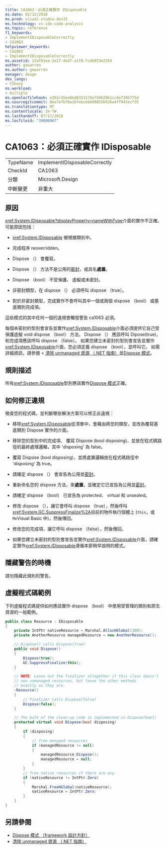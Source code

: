 ```yaml
---
title: CA1063：必須正確實作 IDisposable
ms.date: 02/12/2018
ms.prod: visual-studio-dev15
ms.technology: vs-ide-code-analysis
ms.topic: reference
f1_keywords:
- ImplementIDisposableCorrectly
- CA1063
helpviewer_keywords:
- CA1063
- ImplementIDisposableCorrectly
ms.assetid: 12afb1ea-3a17-4a3f-a1f0-fcdb853e2359
author: gewarren
ms.author: gewarren
manager: douge
dev_langs:
- CSharp
ms.workload:
- multiple
ms.openlocfilehash: e202c35ee6bd8353170e758629b1cc6e739b775d
ms.sourcegitcommit: 8ee7efb70a1bfebcb6dd9855b926a4ff043ecf35
ms.translationtype: MT
ms.contentlocale: zh-TW
ms.lasthandoff: 07/17/2018
ms.locfileid: "39080967"
---
```

# <a name="ca1063-implement-idisposable-correctly"></a>CA1063：必須正確實作 IDisposable

|||
|-|-|
|TypeName|ImplementIDisposableCorrectly|
|CheckId|CA1063|
|分類|Microsoft.Design|
|中斷變更|非重大|

## <a name="cause"></a>原因

<xref:System.IDisposable?displayProperty=nameWithType>介面的實作不正確。 可能原因包括：

- <xref:System.IDisposable> 被根據類別中。

- 完成程序 reoverridden。

- Dispose （） 會覆寫。

- Dispose （） 方法不是公用的[密封](/dotnet/csharp/language-reference/keywords/sealed)，或具名**處置**。

- Dispose （bool） 不受保護、 虛擬或未密封。

- 非密封類型，在 dispose （） 必須呼叫 dispose （true）。

- 對於非密封類型，完成實作不會呼叫其中一個或兩個 dispose （bool） 或基底類別完成項。

這些模式的其中任何一個的違規會觸發警告 ca1063 必須。

每個未密封的型別會宣告並實作<xref:System.IDisposable>介面必須提供它自己受保護虛擬 void dispose （bool） 方法。 Dispose （） 應該呼叫 Dipose(true)，和完成項應該呼叫 dispose （false）。 如果您建立未密封的型別會宣告並實作<xref:System.IDisposable>介面，您必須定義 dispose （bool），並呼叫它。 如需詳細資訊，請參閱 <<c0> [ 清除 unmanaged 資源 （.NET 指南）](/dotnet/standard/garbage-collection/unmanaged)並[Dispose 模式](/dotnet/standard/design-guidelines/dispose-pattern)。

## <a name="rule-description"></a>規則描述

所有<xref:System.IDisposable>型別應該實作[Dispose 模式](/dotnet/standard/design-guidelines/dispose-pattern)正確。

## <a name="how-to-fix-violations"></a>如何修正違規

檢查您的程式碼，並判斷哪些解決方案可以修正此違規：

- 移除<xref:System.IDisposable>從清單中，會藉由將您的類型，並改為覆寫基底類別 Dispose 實作的介面。

- 移除您的型別中的完成項、 覆寫 Dispose (bool disposing)，並放在程式碼路徑的最終處理邏輯，其中 'disposing' 為 false。

- 覆寫 Dispose (bool disposing)，並將處置邏輯放在程式碼路徑中 'disposing' 為 true。

- 請確定 dispose （） 會宣告為公用並[密封](/dotnet/csharp/language-reference/keywords/sealed)。

- 重新命名您的 dispose 方法，來**處置**，並確定它已宣告為公用並[密封](/dotnet/csharp/language-reference/keywords/sealed)。

- 請確定 dispose （bool） 已宣告為 protected、 virtual 和 unsealed。

- 修改 dispose （），讓它會呼叫 dispose （true），然後呼叫<xref:System.GC.SuppressFinalize%2A>目前的物件執行個體上 (`this`，或`Me`Visual Basic 中)，然後傳回。

- 修改您的完成項，讓它呼叫 dispose （false），然後傳回。

- 如果您建立未密封的型別會宣告並實作<xref:System.IDisposable>介面，請確定實作<xref:System.IDisposable>遵循本節稍早說明的模式。

## <a name="when-to-suppress-warnings"></a>隱藏警告的時機

請勿隱藏此規則的警告。

## <a name="pseudo-code-example"></a>虛擬程式碼範例

下列虛擬程式碼提供如何應該實作 dispose （bool） 中使用受管理的類別和原生資源的一般範例。

```csharp
public class Resource : IDisposable
{
    private IntPtr nativeResource = Marshal.AllocHGlobal(100);
    private AnotherResource managedResource = new AnotherResource();

    // Dispose() calls Dispose(true)
    public void Dispose()
    {
        Dispose(true);
        GC.SuppressFinalize(this);
    }

    // NOTE: Leave out the finalizer altogether if this class doesn't
    // own unmanaged resources, but leave the other methods
    // exactly as they are.
    ~Resource()
    {
        // Finalizer calls Dispose(false)
        Dispose(false);
    }

    // The bulk of the clean-up code is implemented in Dispose(bool)
    protected virtual void Dispose(bool disposing)
    {
        if (disposing)
        {
            // free managed resources
            if (managedResource != null)
            {
                managedResource.Dispose();
                managedResource = null;
            }
        }
        // free native resources if there are any.
        if (nativeResource != IntPtr.Zero)
        {
            Marshal.FreeHGlobal(nativeResource);
            nativeResource = IntPtr.Zero;
        }
    }
}
```

## <a name="see-also"></a>另請參閱

- [Dispose 模式 （framework 設計方針）](/dotnet/standard/design-guidelines/dispose-pattern)
- [清除 unmanaged 資源 （.NET 指南）](/dotnet/standard/garbage-collection/unmanaged)